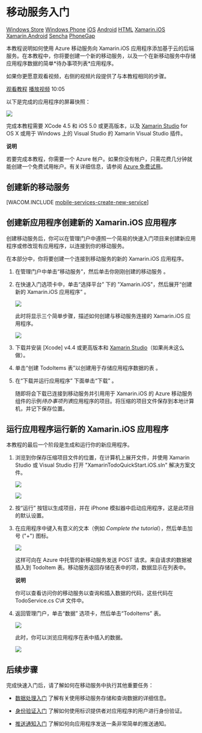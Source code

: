 <properties pageTitle="Get Started with Mobile Services for Xamarin iOS apps" metaKeywords="" description="Follow this tutorial to get started using Azure Mobile Services for Xamarin iOS development." metaCanonical="" services="mobile" documentationCenter="Mobile" title="Get started with Mobile Services" authors="craigd" solutions="" manager="" editor="" />
<tags ms.service="mobile"
    ms.date=""
    wacn.date=""
    />

# <a name="getting-started"> </a>移动服务入门

<div class="dev-center-tutorial-selector sublanding">
	<a href="/zh-cn/documentation/articles/mobile-services-windows-store-get-started" title="Windows Store">Windows Store</a>
	<a href="/zh-cn/documentation/articles/mobile-services-windows-phone-get-started" title="Windows Phone">Windows Phone</a>
	<a href="/zh-cn/documentation/articles/mobile-services-ios-get-started" title="iOS">iOS</a>
	<a href="/zh-cn/documentation/articles/mobile-services-android-get-started" title="Android">Android</a>
	<a href="/zh-cn/documentation/articles/mobile-services-html-get-started" title="HTML">HTML</a>
	<a href="/zh-cn/documentation/articles/partner-xamarin-mobile-services-ios-get-started" title="Xamarin.iOS" class="current">Xamarin.iOS</a>
	<a href="/zh-cn/documentation/articles/partner-xamarin-mobile-services-android-get-started" title="Xamarin.Android">Xamarin.Android</a>
	<a href="/zh-cn/documentation/articles/partner-sencha-mobile-services-get-started/" title="Sencha">Sencha</a>
	<a href="/zh-cn/documentation/articles/mobile-services-javascript-backend-phonegap-get-started/" title="PhoneGap">PhoneGap</a>
</div>

<!--<div class="dev-center-tutorial-subselector">
	<a href="/zh-cn/documentation/articles/mobile-services-dotnet-backend-xamarin-ios-get-started/" title=".NET backend">.NET 后端</a> | 
	<a href="/zh-cn/documentation/articles/partner-xamarin-mobile-services-ios-get-started/"  title="JavaScript backend" class="current">JavaScript 后端</a>
</div>-->

<div class="dev-onpage-video-clear clearfix">
<div class="dev-onpage-left-content">
<p>本教程说明如何使用 Azure 移动服务向 Xamarin.iOS 应用程序添加基于云的后端服务。在本教程中，你将要创建一个新的移动服务，以及一个在新移动服务中存储应用程序数据的简单*待办事项列表*应用程序。</p>
<p>如果你更愿意观看视频，右侧的视频片段提供了与本教程相同的步骤。</p>
</div>
<div class="dev-onpage-video-wrapper"><a href="http://channel9.msdn.com/Series/Windows-Azure-Mobile-Services/Getting-Started-with-Xamarin-and-Windows-Azure-Mobile-Services" target="_blank" class="label">观看教程</a> <a style="background-image: url('/media/devcenter/mobile/videos/get-started-xamarin-180x120.png') !important;" href="http://channel9.msdn.com/Series/Windows-Azure-Mobile-Services/Getting-Started-with-Xamarin-and-Windows-Azure-Mobile-Services" target="_blank" class="dev-onpage-video"><span class="icon">播放视频</span></a> <span class="time">10:05</span></div>
</div>

以下是完成的应用程序的屏幕快照：

![][0]

完成本教程需要 XCode 4.5 和 iOS 5.0 或更高版本，以及 [Xamarin Studio][] for OS X 或用于 Windows 上的 Visual Studio 的 Xamarin Visual Studio 插件。

<div class="dev-callout"><strong>说明</strong> 
<p>若要完成本教程，你需要一个 Azure 帐户。如果你没有帐户，只需花费几分钟就能创建一个免费试用帐户。有关详细信息，请参阅 <a href="http://www.windowsazure.cn/zh-cn/pricing/free-trial/?WT.mc_id=A643EE910&amp;returnurl=http%3A%2F%2Fwww.windowsazure.cn%2Fzh-cn%2Fdevelop%2Fmobile%2Ftutorials%2Fget-started-xamarin-ios%2F" target="_blank">Azure 免费试用</a>。</p></div>

## <a name="create-new-service"> </a>创建新的移动服务

[WACOM.INCLUDE [mobile-services-create-new-service](../includes/mobile-services-create-new-service.md)]

<h2><span class="short-header">创建新应用程序创建新的 Xamarin.iOS 应用程序</span></h2>

创建移动服务后，你可以在管理门户中遵照一个简易的快速入门项目来创建新应用程序或修改现有应用程序，以连接到你的移动服务。

在本部分中，你将要创建一个连接到移动服务的新的 Xamarin.iOS 应用程序。

1.  在管理门户中单击“移动服务”，然后单击你刚刚创建的移动服务 。

2.  在快速入门选项卡中，单击“选择平台” 下的 "Xamarin.iOS"，然后展开“创建新的 Xamarin.iOS 应用程序” 。

    ![][1]

    此时将显示三个简单步骤，描述如何创建与移动服务连接的 Xamarin.iOS 应用程序。

    ![][2]

3.  下载并安装 [Xcode] v4.4 或更高版本和 [Xamarin Studio][]（如果尚未这么做）。

4.  单击“创建 TodoItems 表”以创建用于存储应用程序数据的表 。

5.  在“下载并运行应用程序” 下面单击“下载” 。

    随即将会下载已连接到移动服务并引用用于 Xamarin.iOS 的 Azure 移动服务组件的示例*待办事项列表*应用程序的项目。将压缩的项目文件保存到本地计算机，并记下保存位置。

## 运行应用程序运行新的 Xamarin.iOS 应用程序

本教程的最后一个阶段是生成和运行你的新应用程序。

1.  浏览到你保存压缩项目文件的位置，在计算机上展开文件，并使用 Xamarin Studio 或 Visual Studio 打开 "XamarinTodoQuickStart.iOS.sln" 解决方案文件。

    ![][3]

    ![][4]

2.  按“运行” 按钮以生成项目，并在 iPhone 模拟器中启动应用程序，这是此项目的默认设置。

3.  在应用程序中键入有意义的文本（例如 *Complete the tutorial*），然后单击加号 ("+") 图标。

    ![][5]

    这样可向在 Azure 中托管的新移动服务发送 POST 请求。来自请求的数据被插入到 TodoItem 表。移动服务返回存储在表中的项，数据显示在列表中。

	<div class="dev-callout"><b>说明</b>

    <p>你可以查看访问你的移动服务以查询和插入数据的代码，这些代码在 TodoService.cs C\# 文件中。</p>
	</div>

4.  返回管理门户，单击“数据” 选项卡，然后单击“TodoItems” 表。

    ![][6]

    此时，你可以浏览应用程序在表中插入的数据。

    ![][7]

## <a name="next-steps"> </a>后续步骤

完成快速入门后，请了解如何在移动服务中执行其他重要任务：

-   [数据处理入门][]
    了解有关使用移动服务存储和查询数据的详细信息。

-   [身份验证入门][]
    了解如何使用标识提供者对应用程序的用户进行身份验证。

-   [推送通知入门][]
    了解如何向应用程序发送一条非常简单的推送通知。

  [Windows 应用商店]: /zh-cn/documentation/articles/mobile-services-windows-store-get-started "Windows 应用商店"
  [Windows Phone]: /zh-cn/documentation/articles/mobile-services-windows-phone-get-started "Windows Phone"
  [iOS]: /zh-cn/documentation/articles/mobile-services-ios-get-started "iOS"
  [Android]: /zh-cn/documentation/articles/mobile-services-android-get-started "Android"
  [HTML]: /zh-cn/documentation/articles/mobile-services-html-get-started "HTML"
  [Xamarin.iOS]: /zh-cn/documentation/articles/partner-xamarin-mobile-services-ios-get-started "Xamarin.iOS"
  [Xamarin.Android]: /zh-cn/documentation/articles/partner-xamarin-mobile-services-android-get-started "Xamarin.Android"
  [Sencha]: /zh-cn/documentation/articles/partner-sencha-mobile-services-get-started/ "Sencha"
  [PhoneGap]: /zh-cn/documentation/articles/mobile-services-javascript-backend-phonegap-get-started/ "PhoneGap"
  [观看教程]: http://channel9.msdn.com/Series/Windows-Azure-Mobile-Services/Getting-Started-with-Xamarin-and-Windows-Azure-Mobile-Services
  [0]: ./media/partner-xamarin-mobile-services-ios-get-started/mobile-quickstart-completed-ios.png
  [Xamarin Studio]: http://xamarin.com/download
  [Azure 免费试用]: http://www.windowsazure.cn/zh-cn/pricing/free-trial/?WT.mc_id=A643EE910&returnurl=http%3A%2F%2Fwww.windowsazure.cn%2Fzh-cn%2Fdevelop%2Fmobile%2Ftutorials%2Fget-started-xamarin-ios%2F
  [mobile-services-create-new-service]: ../includes/mobile-services-create-new-service.md
  [1]: ./media/partner-xamarin-mobile-services-ios-get-started/mobile-portal-quickstart-xamarin-ios.png
  [2]: ./media/partner-xamarin-mobile-services-ios-get-started/mobile-quickstart-steps-xamarin-ios.png
  [3]: ./media/partner-xamarin-mobile-services-ios-get-started/mobile-xamarin-project-ios-xs.png
  [4]: ./media/partner-xamarin-mobile-services-ios-get-started/mobile-xamarin-project-ios-vs.png
  [5]: ./media/partner-xamarin-mobile-services-ios-get-started/mobile-quickstart-startup-ios.png
  [6]: ./media/partner-xamarin-mobile-services-ios-get-started/mobile-data-tab.png
  [7]: ./media/partner-xamarin-mobile-services-ios-get-started/mobile-data-browse.png
  [数据处理入门]: /zh-cn/develop/mobile/tutorials/get-started-with-data-xamarin-ios
  [身份验证入门]: /zh-cn/develop/mobile/tutorials/get-started-with-users-xamarin-ios
  [推送通知入门]: /zh-cn/develop/mobile/tutorials/get-started-with-push-xamarin-ios
